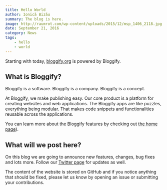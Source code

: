 ```yaml
---
title: Hello World
author: Ionică Bizău
summary: The blog is here.
image: http://raumrot.com/wp-content/uploads/2015/12/msp_1406_2118.jpg
date: September 21, 2016
category: News
tags:
    - hello
    - world
---
```


Starting with today, [bloggify.org](https://bloggify.org) is powered by Bloggify.

## What is Bloggify?

Bloggify is a software. Bloggify is a company. Bloggify is a concept.

At Bloggify, we make publishing easy. Our core product is a platform for creating websites and web applications. The Bloggify apps are like puzzles, everything being modular. That makes code snippets and functionalities reusable across the applications.

You can learn more about the Bloggify features by checking out [the home page](/)).


## What will we post here?

On this blog we are going to announce new features, changes, bug fixes and lots more. Follow our [Twitter page](https://twitter.com/Bloggify) for updates as well.

The content of the website is stored on GitHub and if you notice anything that should be fixed, please let us know by opening an issue or submitting your contributions.
